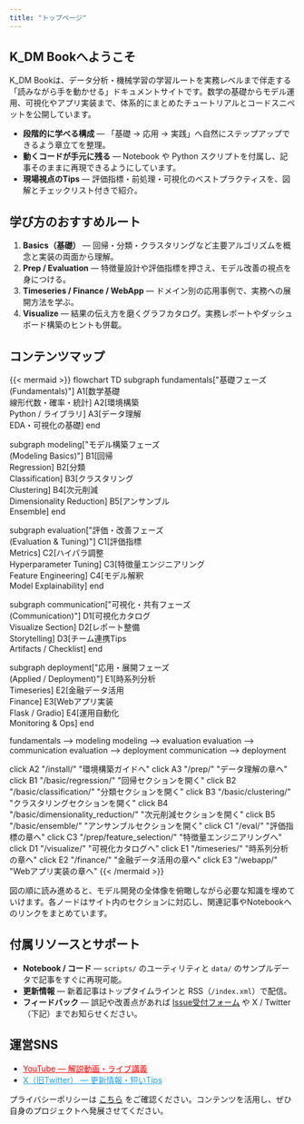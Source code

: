 ```yaml
---
title: "トップページ"
---
```


## K_DM Bookへようこそ
K_DM Bookは、データ分析・機械学習の学習ルートを実務レベルまで伴走する「読みながら手を動かせる」ドキュメントサイトです。数学の基礎からモデル運用、可視化やアプリ実装まで、体系的にまとめたチュートリアルとコードスニペットを公開しています。

- **段階的に学べる構成** — 「基礎 → 応用 → 実践」へ自然にステップアップできるよう章立てを整理。
- **動くコードが手元に残る** — Notebook や Python スクリプトを付属し、記事そのままに再現できるようにしています。
- **現場視点のTips** — 評価指標・前処理・可視化のベストプラクティスを、図解とチェックリスト付きで紹介。

## 学び方のおすすめルート
1. **Basics（基礎）** — 回帰・分類・クラスタリングなど主要アルゴリズムを概念と実装の両面から理解。
2. **Prep / Evaluation** — 特徴量設計や評価指標を押さえ、モデル改善の視点を身につける。
3. **Timeseries / Finance / WebApp** — ドメイン別の応用事例で、実務への展開方法を学ぶ。
4. **Visualize** — 結果の伝え方を磨くグラフカタログ。実務レポートやダッシュボード構築のヒントも併載。

## コンテンツマップ
{{< mermaid >}}
flowchart TD
  subgraph fundamentals["基礎フェーズ<br>(Fundamentals)"]
    A1[数学基礎<br>線形代数・確率・統計]
    A2[環境構築<br>Python / ライブラリ]
    A3[データ理解<br>EDA・可視化の基礎]
  end

  subgraph modeling["モデル構築フェーズ<br>(Modeling Basics)"]
    B1[回帰<br>Regression]
    B2[分類<br>Classification]
    B3[クラスタリング<br>Clustering]
    B4[次元削減<br>Dimensionality Reduction]
    B5[アンサンブル<br>Ensemble]
  end

  subgraph evaluation["評価・改善フェーズ<br>(Evaluation & Tuning)"]
    C1[評価指標<br>Metrics]
    C2[ハイパラ調整<br>Hyperparameter Tuning]
    C3[特徴量エンジニアリング<br>Feature Engineering]
    C4[モデル解釈<br>Model Explainability]
  end

  subgraph communication["可視化・共有フェーズ<br>(Communication)"]
    D1[可視化カタログ<br>Visualize Section]
    D2[レポート整備<br>Storytelling]
    D3[チーム連携Tips<br>Artifacts / Checklist]
  end

  subgraph deployment["応用・展開フェーズ<br>(Applied / Deployment)"]
    E1[時系列分析<br>Timeseries]
    E2[金融データ活用<br>Finance]
    E3[Webアプリ実装<br>Flask / Gradio]
    E4[運用自動化<br>Monitoring & Ops]
  end

  fundamentals --> modeling
  modeling --> evaluation
  evaluation --> communication
  evaluation --> deployment
  communication --> deployment

  click A2 "/install/" "環境構築ガイドへ"
  click A3 "/prep/" "データ理解の章へ"
  click B1 "/basic/regression/" "回帰セクションを開く"
  click B2 "/basic/classification/" "分類セクションを開く"
  click B3 "/basic/clustering/" "クラスタリングセクションを開く"
  click B4 "/basic/dimensionality_reduction/" "次元削減セクションを開く"
  click B5 "/basic/ensemble/" "アンサンブルセクションを開く"
  click C1 "/eval/" "評価指標の章へ"
  click C3 "/prep/feature_selection/" "特徴量エンジニアリングへ"
  click D1 "/visualize/" "可視化カタログへ"
  click E1 "/timeseries/" "時系列分析の章へ"
  click E2 "/finance/" "金融データ活用の章へ"
  click E3 "/webapp/" "Webアプリ実装の章へ"
{{< /mermaid >}}

図の順に読み進めると、モデル開発の全体像を俯瞰しながら必要な知識を埋めていけます。各ノードはサイト内のセクションに対応し、関連記事やNotebookへのリンクをまとめています。

## 付属リソースとサポート
- **Notebook / コード** — `scripts/` のユーティリティと `data/` のサンプルデータで記事をすぐに再現可能。
- **更新情報** — 新着記事はトップタイムラインと RSS（`/index.xml`）で配信。
- **フィードバック** — 誤記や改善点があれば [Issue受付フォーム](https://kdm.hatenablog.jp/entry/issue) や X / Twitter（下記）までお知らせください。

## 運営SNS
- <a href="https://www.youtube.com/@K_DM" style="color:#FF0000;"><i class="fab fa-fw fa-youtube"></i> YouTube — 解説動画・ライブ講義</a>
- <a href="https://twitter.com/_K_DM" style="color:#1DA1F2;"><i class="fab fa-fw fa-twitter"></i> X（旧Twitter） — 更新情報・短いTips</a>

プライバシーポリシーは [こちら](https://kdm.hatenablog.jp/privacy-policy) をご確認ください。コンテンツを活用し、ぜひ自身のプロジェクトへ発展させてください。
